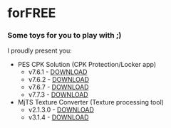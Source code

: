 # forFREE
### Some toys for you to play with ;)



I proudly present you:
- PES CPK Solution (CPK Protection/Locker app)
  * v7.6.1 - [DOWNLOAD](https://github.com/TheInf1del/forFREE/tree/main/PES%20CPK%20Solution/v7.6.1)
  * v7.6.2 - [DOWNLOAD](https://github.com/TheInf1del/forFREE/tree/main/PES%20CPK%20Solution/v7.6.2)
  * v7.6.7 - [DOWNLOAD](https://github.com/TheInf1del/forFREE/tree/main/PES%20CPK%20Solution/v7.6.7)
  * v7.7.3 - [DOWNLOAD](https://github.com/TheInf1del/forFREE/tree/main/PES%20CPK%20Solution/v7.7.3)
- MjTS Texture Converter (Texture processing tool)
  * v2.1.3.0 - [DOWNLOAD](https://github.com/TheInf1del/forFREE/tree/main/MJTS%20Texture%20Converter%20Tools/v2.1.3.0)
  * v3.1.4 - [DOWNLOAD](https://github.com/TheInf1del/forFREE/tree/main/MJTS%20Texture%20Converter%20Tools/v3.1.4)
